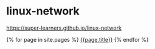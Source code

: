 # linux-network

https://super-learners.github.io/linux-network


{% for page in site.pages %}
[{{page.title}}](linux-network{{page.url}})
{% endfor %}
